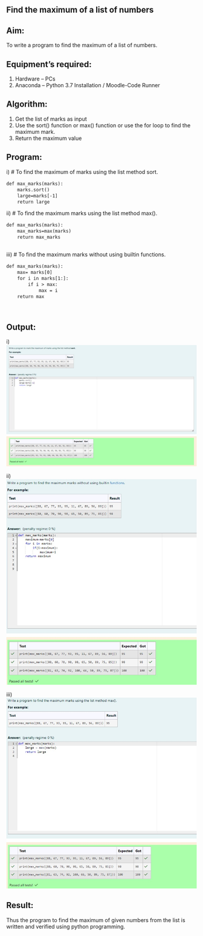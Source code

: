 ## Find the maximum of a list of numbers
## Aim:
To write a program to find the maximum of a list of numbers.
## Equipment’s required:
1.	Hardware – PCs
2.	Anaconda – Python 3.7 Installation / Moodle-Code Runner
## Algorithm:
1.	Get the list of marks as input
2.	Use the sort() function or max() function or use the for loop to find the maximum mark.
3.	Return the maximum value
## Program:

i)	# To find the maximum of marks using the list method sort.
```
def max_marks(marks):
    marks.sort()
    large=marks[-1]
    return large
```

ii)	# To find the maximum marks using the list method max().
```
def max_marks(marks):
    max_marks=max(marks)
    return max_marks


```

iii) # To find the maximum marks without using builtin functions.
```
def max_marks(marks):
    max= marks[0]
    for i in marks[1:]:
        if i > max:
            max = i
    return max



```



## Output:
i)
![alt text](<WhatsApp Image 2024-04-09 at 5.55.35 PM.jpeg>)

ii)
![alt text](<WhatsApp Image 2024-04-09 at 5.57.29 PM.jpeg>)

iii)
![alt text](<WhatsApp Image 2024-04-09 at 5.57.15 PM.jpeg>)

## Result:
Thus the program to find the maximum of given numbers from the list is written and verified using python programming.
